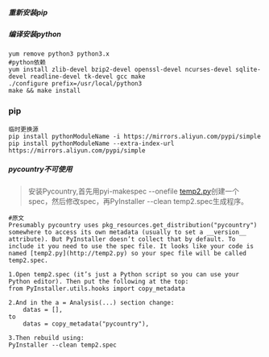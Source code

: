 ##### 重新安装pip

##### 编译安装python

```
yum remove python3 python3.x
#python依赖
yum install zlib-devel bzip2-devel openssl-devel ncurses-devel sqlite-devel readline-devel tk-devel gcc make
./configure prefix=/usr/local/python3
make && make install
```

### pip

```
临时更换源
pip install pythonModuleName -i https://mirrors.aliyun.com/pypi/simple
pip install pythonModuleName --extra-index-url https://mirrors.aliyun.com/pypi/simple
```

##### pycountry不可使用

>安装Pycountry,首先用pyi-makespec --onefile [temp2.py](http://temp2.py)创建一个spec，然后修改spec，再PyInstaller --clean temp2.spec生成程序。

```
#原文
Presumably pycountry uses pkg_resources.get_distribution("pycountry") somewhere to access its own metadata (usually to set a __version__ attribute). But PyInstaller doesn’t collect that by default. To include it you need to use the spec file. It looks like your code is named [temp2.py](http://temp2.py) so your spec file will be called temp2.spec. 

1.Open temp2.spec (it’s just a Python script so you can use your Python editor). Then put the following at the top:
from PyInstaller.utils.hooks import copy_metadata

2.And in the a = Analysis(...) section change:
    datas = [],
to
    datas = copy_metadata("pycountry"),

3.Then rebuild using:
PyInstaller --clean temp2.spec
```

